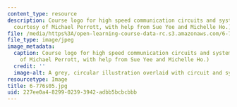 ```yaml
---
content_type: resource
description: Course logo for high speed communication circuits and systems. (Image
  courtesy of Michael Perrott, with help from Sue Yee and Michelle Ho.)
file: /media/https%3A/open-learning-course-data-rc.s3.amazonaws.com/6-776-high-speed-communication-circuits-spring-2005/227ee0a4829902393942adbb5bcbcbbb_6-776s05.jpg
file_type: image/jpeg
image_metadata:
  caption: Course logo for high speed communication circuits and systems. (Image courtesy
    of Michael Perrott, with help from Sue Yee and Michelle Ho.)
  credit: ''
  image-alt: A grey, circular illustration overlaid with circuit and system diagrams.
resourcetype: Image
title: 6-776s05.jpg
uid: 227ee0a4-8299-0239-3942-adbb5bcbcbbb
---
```


